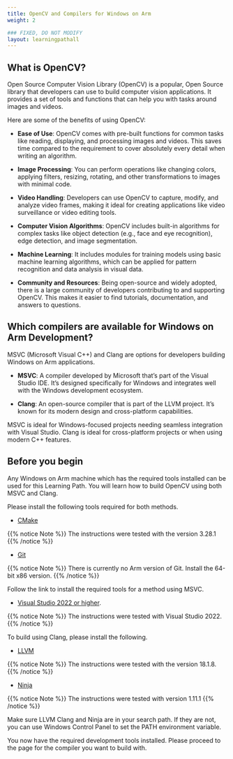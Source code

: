 ```yaml
---
title: OpenCV and Compilers for Windows on Arm
weight: 2

### FIXED, DO NOT MODIFY
layout: learningpathall
---
```


## What is OpenCV?

Open Source Computer Vision Library (OpenCV) is a popular, Open Source library that developers can use to build computer vision applications. It provides a set of tools and functions that can help you with tasks around images and videos. 

Here are some of the benefits of using OpenCV:

* __Ease of Use__: OpenCV comes with pre-built functions for common tasks like reading, displaying, and processing images and videos. This saves time compared to the requirement to cover absolutely every detail when writing an algorithm.

* __Image Processing__: You can perform operations like changing colors, applying filters, resizing, rotating, and other transformations to images with minimal code.

* __Video Handling__: Developers can use OpenCV to capture, modify, and analyze video frames, making it ideal for creating applications like video surveillance or video editing tools.

* __Computer Vision Algorithms__: OpenCV includes built-in algorithms for complex tasks like object detection (e.g., face and eye recognition), edge detection, and image segmentation.

* __Machine Learning__: It includes modules for training models using basic machine learning algorithms, which can be applied for pattern recognition and data analysis in visual data.

* __Community and Resources__: Being open-source and widely adopted, there is a large community of developers contributing to and supporting OpenCV. This makes it easier to find tutorials, documentation, and answers to questions.


## Which compilers are available for Windows on Arm Development?

MSVC (Microsoft Visual C++) and Clang are options for developers building Windows on Arm applications.

* __MSVC__: A compiler developed by Microsoft that’s part of the Visual Studio IDE. It’s designed specifically for Windows and integrates well with the Windows development ecosystem.

* __Clang__: An open-source compiler that is part of the LLVM project. It’s known for its modern design and cross-platform capabilities. 

MSVC is ideal for Windows-focused projects needing seamless integration with Visual Studio. Clang is ideal for cross-platform projects or when using modern C++ features.

## Before you begin

Any Windows on Arm machine which has the required tools installed can be used for this Learning Path. You will learn how to build OpenCV using both MSVC and Clang. 

Please install the following tools required for both methods.

* [CMake](/install-guides/cmake)

{{% notice Note %}}
The instructions were tested with the version 3.28.1
{{% /notice %}}

* [Git](https://git-scm.com/downloads/win)

{{% notice Note %}}
There is currently no Arm version of Git. Install the 64-bit x86 version.
{{% /notice %}}

Follow the link to install the required tools for a method using MSVC.

* [Visual Studio 2022 or higher](/install-guides/vs-woa). 

{{% notice Note %}}
The instructions were tested with Visual Studio 2022.
{{% /notice %}}

To build using Clang, please install the following.

* [LLVM](/install-guides/llvm-woa/)

{{% notice Note %}}
The instructions were tested with the version 18.1.8.
{{% /notice %}}

* [Ninja]( https://github.com/ninja-build/ninja/releases)

{{% notice Note %}}
The instructions were tested with version 1.11.1
{{% /notice %}}

Make sure LLVM Clang and Ninja are in your search path. If they are not, you can use Windows Control Panel to set the PATH environment variable.

You now have the required development tools installed. Please proceed to the page for the compiler you want to build with.
